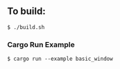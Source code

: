 ## To build:

```$bash
$ ./build.sh
```

### Cargo Run Example
```$bash
$ cargo run --example basic_window
```

